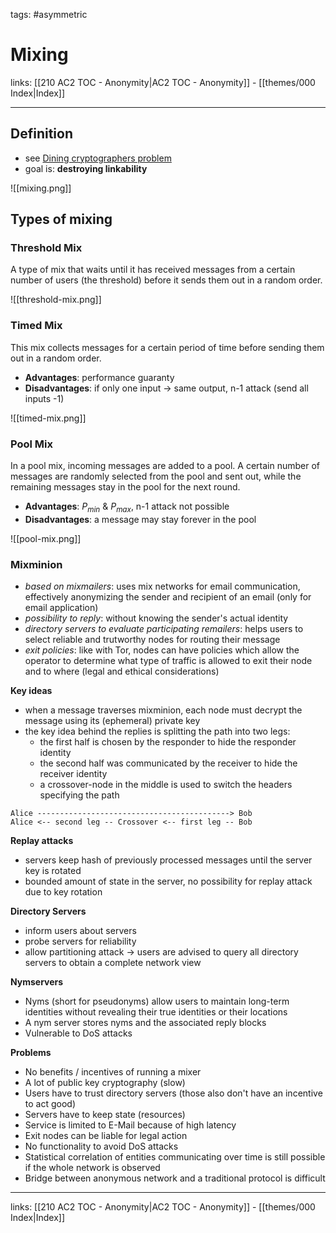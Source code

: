 tags: #asymmetric 

# Mixing

links: [[210 AC2 TOC - Anonymity|AC2 TOC - Anonymity]] - [[themes/000 Index|Index]]

---

## Definition

- see [Dining cryptographers problem](https://en.wikipedia.org/wiki/Dining_cryptographers_problem)
- goal is: **destroying linkability**

![[mixing.png]]

## Types of mixing

### Threshold Mix

A type of mix that waits until it has received messages from a certain number of users (the threshold) before it sends them out in a random order.

![[threshold-mix.png]]

### Timed Mix

This mix collects messages for a certain period of time before sending them out in a random order.

- **Advantages**: performance guaranty
- **Disadvantages**: if only one input $\rightarrow$ same output, n-1 attack (send all inputs -1)

![[timed-mix.png]]

### Pool Mix

In a pool mix, incoming messages are added to a pool. A certain number of messages are randomly selected from the pool and sent out, while the remaining messages stay in the pool for the next round.

- **Advantages**: $P_{min}$ & $P_{max}$, n-1 attack not possible
- **Disadvantages**: a message may stay forever in the pool

![[pool-mix.png]]

### Mixminion

- *based on mixmailers*: uses mix networks for email communication, effectively anonymizing the sender and recipient of an email (only for email application)
- *possibility to reply*: without knowing the sender's actual identity
- *directory servers to evaluate participating remailers*: helps users to select reliable and trutworthy nodes for routing their message
- *exit policies*: like with Tor, nodes can have policies which allow the operator to determine what type of traffic is allowed to exit their node and to where (legal and ethical considerations)

**Key ideas**

- when a message traverses mixminion, each node must decrypt the message using its (ephemeral) private key
- the key idea behind the replies is splitting the path into two legs:
	- the first half is chosen by the responder to hide the responder identity
	- ﻿﻿the second half was communicated by the receiver to hide the receiver identity
	- ﻿﻿a crossover-node in the middle is used to switch the headers specifying the path

```
Alice -------------------------------------------> Bob
Alice <-- second leg -- Crossover <-- first leg -- Bob
```

**Replay attacks**

- servers keep hash of previously processed messages until the server key is rotated
- bounded amount of state in the server, no possibility for replay attack due to key rotation

**Directory Servers**

- inform users about servers
- probe servers for reliability
- allow partitioning attack $\rightarrow$ users are advised to query all directory servers to obtain a complete network view

**Nymservers**

- Nyms (short for pseudonyms) allow users to maintain long-term identities without revealing their true identities or their locations
- A nym server stores nyms and the associated reply blocks
- Vulnerable to DoS attacks

**Problems**

- No benefits / incentives of running a mixer
- A lot of public key cryptography (slow)
- Users have to trust directory servers (those also don't have an incentive to act good)
- Servers have to keep state (resources)
- Service is limited to E-Mail because of high latency
- Exit nodes can be liable for legal action
- No functionality to avoid DoS attacks
- Statistical correlation of entities communicating over time is still possible if the whole network is observed
- Bridge between anonymous network and a traditional protocol is difficult

---
links: [[210 AC2 TOC - Anonymity|AC2 TOC - Anonymity]] - [[themes/000 Index|Index]]